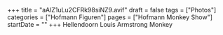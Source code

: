 +++
title = "aAlZ1uLu2CFRk98siNZ9.avif"
draft = false
tags = ["Photos"]
categories = ["Hofmann Figuren"]
pages = ["Hofmann Monkey Show"]
startDate = ""
+++
Hellendoorn Louis Armstrong Monkey
